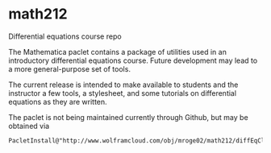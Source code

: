 # math212
Differential equations course repo

The Mathematica paclet contains a package of utilities used in an introductory differential equations course. Future development may lead to a more general-purpose set of tools.

The current release is intended to make available to students and the instructor a few tools, a stylesheet, and some tutorials on differential equations as they are written.

The paclet is not being maintained currently through Github, but may be obtained via

    PacletInstall@"http://www.wolframcloud.com/obj/mroge02/math212/diffEqClass.paclet"
